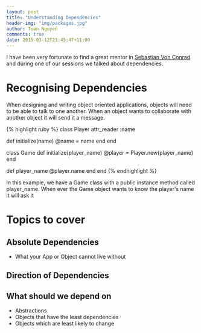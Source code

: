 ```yaml
---
layout: post
title: "Understanding Dependencies"
header-img: "img/packages.jpg"
author: Toan Nguyen
comments: true
date: 2015-03-12T21:45:47+11:00
---
```

I have been very fortunate to find a great mentor in [Sebastian Von Conrad](https://twitter.com/vonconrad) and during one of our sessions we talked about dependencies.

# Recognising Dependencies

When designing and writing object oriented applications, objects will need to be able to talk to one another. When an object wants to collaborate with another object it will send it a message.

{% highlight ruby %}
class Player
  attr_reader :name

  def initialize(name)
    @name = name
  end
end

class Game
  def initialize(player_name)
    @player = Player.new(player_name)
  end

  def player_name
    @player.name
  end
end
{% endhighlight %}

In this example, we have a Game class with a public instance method called player_name. When ever the Game object wants to know the player's name it will ask it 


# Topics to cover

## Absolute Dependencies
* What your App or Object cannot live without

## Direction of Dependencies

## What should we depend on
* Abstractions
* Objects that have the least dependencies
* Objects which are least likely to change
